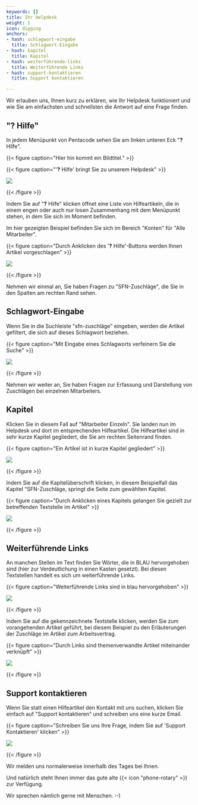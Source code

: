 ```yaml
---
keywords: []
title: Ihr Helpdesk
weight: 1
icon: digging
anchors:
- hash: schlagwort-eingabe
  title: Schlagwort-Eingabe
- hash: kapitel
  title: Kapitel
- hash: weiterführende-links
  title: Weiterführende Links
- hash: support-kontaktieren
  title: Support kontaktieren

---
```

Wir erlauben uns, Ihnen kurz zu erklären, wie Ihr Helpdesk funktioniert und wie Sie am einfachsten und schnellsten die Antwort auf eine Frage finden.

## "**?** Hilfe"

In jedem Menüpunkt von Pentacode sehen Sie am linken unteren Eck "**?** Hilfe".

{{< figure caption="Hier hin kommt ein Bildtitel." >}}

{{< figure caption="'**?** Hilfe' bringt Sie zu unserem Helpdesk" >}}

![](/uploads/hilfe1.png)

{{< /figure >}}

Indem Sie auf "**?** Hilfe" klicken öffnet eine Liste von Hilfeartikeln, die in einem engen oder auch nur losen Zusammenhang mit dem Menüpunkt stehen, in dem Sie sich im Moment befinden.

Im hier gezeigten Beispiel befinden Sie sich im Bereich "Konten" für "Alle Mitarbeiter".

{{< figure caption="Durch Anklicken des '**?** Hilfe'-Buttons werden Ihnen Artikel vorgeschlagen" >}}

![](/uploads/hilfe2.png)

{{< /figure >}}

Nehmen wir einmal an, Sie haben Fragen zu "SFN-Zuschläge", die Sie in den Spalten am rechten Rand sehen.

## Schlagwort-Eingabe

Wenn Sie in die Suchleiste "sfn-zuschläge" eingeben, werden die Artikel gefiltert, die sich auf dieses Schlagwort beziehen.

{{< figure caption="Mit Eingabe eines Schlagworts verfeinern Sie die Suche" >}}

![](/uploads/hilfe3.png)

{{< /figure >}}

Nehmen wir weiter an, Sie haben Fragen zur Erfassung und Darstellung von Zuschlägen bei einzelnen Mitarbeiters.

## Kapitel

Klicken Sie in diesem Fall auf "Mitarbeiter Einzeln". Sie landen nun im Helpdesk und dort im entsprechenden Hilfeartikel. Die Hilfeartikel sind in sehr kurze Kapitel gegliedert, die Sie am rechten Seitenrand finden.

{{< figure caption="Ein Artikel ist in kurze Kapitel gegliedert" >}}

![](/uploads/hilfe5.png)

{{< /figure >}}

Indem Sie auf die Kapitelüberschrift klicken, in diesem Beispielfall das Kapitel "SFN-Zuschläge, springt die Seite zum gewählten Kapitel.

{{< figure caption="Durch Anklicken eines Kapitels gelangen Sie gezielt zur betreffenden Textstelle im Artikel" >}}

![](/uploads/hilfe7.png)

{{< /figure >}}

## Weiterführende Links

An manchen Stellen im Text finden Sie Wörter, die in BLAU hervorgehoben sind (hier zur Verdeutlichung in einen Kasten gesetzt). Bei diesen Textstellen handelt es sich um weiterführende Links.

{{< figure caption="Weiterführende Links sind in blau hervorgehoben" >}}

![](/uploads/hilfe6.png)

{{< /figure >}}

Indem Sie auf die gekennzeichnete Textstelle klicken, werden Sie zum vorangehenden Artikel geführt, bei diesem Beispiel zu den Erläuterungen der Zuschläge im Artikel zum  Arbeitsvertrag.

{{< figure caption="Durch Links sind themenverwandte Artikel miteinander verknüpft" >}}

![](/uploads/hilfe8.png)

{{< /figure >}}

## Support kontaktieren

Wenn Sie statt einen Hilfeartikel den Kontakt mit uns suchen, klicken Sie einfach auf "Support kontaktieren" und schreiben uns eine kurze Email.

{{< figure caption="Schreiben Sie uns Ihre Frage, indem Sie auf 'Support Kontaktieren' klicken" >}}

![](/uploads/hilfe9.png)

{{< /figure >}}

Wir melden uns normalerweise innerhalb des Tages bei Ihnen.

Und natürlich steht Ihnen immer das gute alte {{< icon "phone-rotary" >}} zur Verfügung.

Wir sprechen nämlich gerne mit Menschen. :-) 